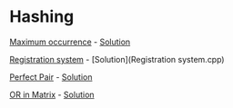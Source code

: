 # Hashing

[Maximum occurrence](https://www.hackerearth.com/practice/data-structures/hash-tables/basics-of-hash-tables/practice-problems/algorithm/maximum-occurrence-9/) - [Solution](Maximum%20occurrence.cpp)

[Registration system](https://codeforces.com/problemset/problem/4/C) - [Solution](Registration system.cpp)

[Perfect Pair](https://www.hackerearth.com/practice/data-structures/hash-tables/basics-of-hash-tables/practice-problems/algorithm/perfect-pair-df920e90/description/) - [Solution](3.cpp)

[OR in Matrix](https://codeforces.com/problemset/problem/486/B) - [Solution](4.cpp)
